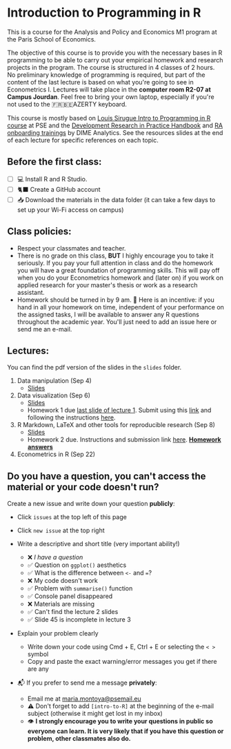 # Introduction to Programming in R
This is a course for the Analysis and Policy and Economics M1 program at the Paris School of Economics.

The objective of this course is to provide you with the necessary bases in R programming to be able to carry out your empirical homework and research projects in the program. The course is structured in 4 classes of 2 hours. No preliminary knowledge of programming is required, but part of the content of the last lecture is based on what you're going to see in Econometrics I. Lectures will take place in the **computer room R2-07 at Campus Jourdan**. Feel free to bring your own laptop, especially if you're not used to the 🇫🇷🇧🇪AZERTY keyboard. 

This course is mostly based on [Louis Sirugue Intro to Programming in R course](https://louissirugue.github.io/intro_to_R/home.html) at PSE and the [Development Research in Practice Handbook](https://worldbank.github.io/dime-data-handbook/) and [RA onboarding trainings](https://osf.io/wzjtk/) by DIME Analytics. See the resources slides at the end of each lecture for specific references on each topic. 

## Before the first class:
- [ ] 💻 Install R and R Studio.
- [ ] 🐈‍⬛ Create a GitHub account
- [ ] 📥 Download the materials in the data folder (it can take a few days to set up your Wi-Fi access on campus) 

## Class policies:
- Respect your classmates and teacher. 
- There is no grade on this class, **BUT** I highly encourage you to take it seriously. If you pay your full attention in class and do the homework you will have a great foundation of programming skills. This will pay off when you do your Econometrics homework and (later on) if you work on applied research for your master's thesis or work as a research assistant.
- Homework should be turned in by 9 am. 🍬 Here is an incentive: if you hand in all your homework on time, independent of your performance on the assigned tasks, I will be available to answer any R questions throughout the academic year. You'll just need to add an issue here or send me an e-mail.

## Lectures:
You can find the pdf version of the slides in the `slides` folder. 
1. Data manipulation (Sep 4)
    -   [Slides](https://github.com/mariamontoyaa/2023-intro-to-R-public/blob/main/slides/01_data-manipulation-full.html) 
3. Data visualization (Sep 6)
    - [Slides](https://github.com/mariamontoyaa/2023-intro-to-R-public/blob/2ecbd8064296e5b9d9551bccd7fc2b3cacce768d/slides/02_data-visualization.html)
    - Homework 1 due [last slide of lecture 1](https://github.com/mariamontoyaa/2023-intro-to-R-public/blob/d22d568bf491066d70795a6b56f135c56f0da546/slides/01_data-manipulation-noanswers.html). Submit using this [link](https://classroom.github.com/a/kGB7qVRf) and following the instructions [here](https://www.youtube.com/watch?v=O0XcZ-c_oF8). 
4. R Markdown, LaTeX and other tools for reproducible research (Sep 8)
    - [Slides](https://github.com/mariamontoyaa/2023-intro-to-R-public/blob/2ecbd8064296e5b9d9551bccd7fc2b3cacce768d/slides/03_reports-Rmd-Latex.html)
    - Homework 2 due. Instructions and submission link [here](https://classroom.github.com/a/VrRecub6). [**Homework answers**](https://github.com/mariamontoyaa/2023-intro-to-R-public/blob/2ecbd8064296e5b9d9551bccd7fc2b3cacce768d/code/hw02_playfair-wheat-wages.R)
5. Econometrics in R (Sep 22) 

## Do you have a question, you can't access the material or your code doesn't run?
Create a new issue and write down your question **publicly**: 
- Click `issues` at the top left of this page
- Click `new issue` at the top right
- Write a descriptive and short title (very important ability!)
    - ❌ _I have a question_
    - ✅ Question on `ggplot()` aesthetics
    - ✅ What is the difference between `<-` and `=`?
    - ❌ My code doesn't work
    - ✅ Problem with `summarise()` function
    - ✅ Console panel disappeared
    - ❌ Materials are missing
    - ✅ Can't find the lecture 2 slides
    - ✅ Slide 45 is incomplete in lecture 3
- Explain your problem clearly
    - Write down your code using Cmd + E,  Ctrl + E or selecting the `< >` symbol
    - Copy and paste the exact warning/error messages you get if there are any
      
- 📬 If you prefer to send me a message **privately**:
    - Email me at maria.montoya@psemail.eu
    - ⚠️ Don't forget to add `[intro-to-R]` at the beginning of the e-mail subject (otherwise it might get lost in my inbox)
    - 👁️ **I strongly encourage you to write your questions in public so everyone can learn. It is very likely that if you have this question or problem, other classmates also do.**
  
